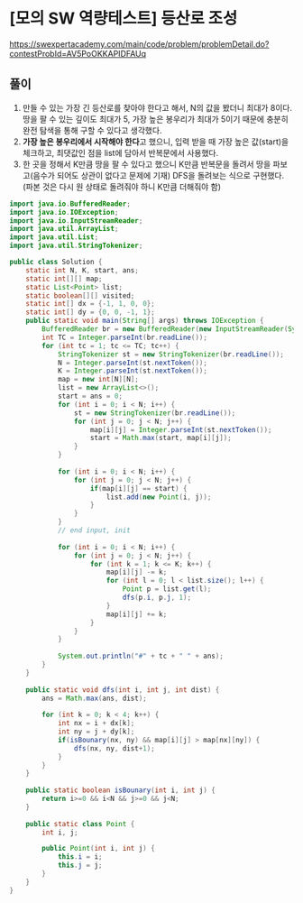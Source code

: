 # [모의 SW 역량테스트] 등산로 조성

https://swexpertacademy.com/main/code/problem/problemDetail.do?contestProbId=AV5PoOKKAPIDFAUq

## 풀이

1. 만들 수 있는 가장 긴 등산로를 찾아야 한다고 해서, N의 값을 봤더니 최대가 8이다. 땅을 팔 수 있는 깊이도 최대가 5, 가장 높은 봉우리가 최대가 5이기 때문에 충분히 완전 탐색을 통해 구할 수 있다고 생각했다.
2. **가장 높은 봉우리에서 시작해야 한다**고 했으니, 입력 받을 때 가장 높은 값(start)을 체크하고, 최댓값인 점을 list에 담아서 반복문에서 사용했다.
3. 한 곳을 정해서 K만큼 땅을 팔 수 있다고 했으니 K만큼 반복문을 돌려서 땅을 파보고(음수가 되어도 상관이 없다고 문제에 기재) DFS을 돌려보는 식으로 구현했다.(파본 것은 다시 원 상태로 돌려줘야 하니 K만큼 더해줘야 함)

```java
import java.io.BufferedReader;
import java.io.IOException;
import java.io.InputStreamReader;
import java.util.ArrayList;
import java.util.List;
import java.util.StringTokenizer;

public class Solution {
	static int N, K, start, ans;
	static int[][] map;
	static List<Point> list;
	static boolean[][] visited;
	static int[] dx = {-1, 1, 0, 0};
	static int[] dy = {0, 0, -1, 1};
	public static void main(String[] args) throws IOException {
		BufferedReader br = new BufferedReader(new InputStreamReader(System.in));
		int TC = Integer.parseInt(br.readLine());
		for (int tc = 1; tc <= TC; tc++) {
			StringTokenizer st = new StringTokenizer(br.readLine());
			N = Integer.parseInt(st.nextToken());
			K = Integer.parseInt(st.nextToken());
			map = new int[N][N];
			list = new ArrayList<>();
			start = ans = 0; 
			for (int i = 0; i < N; i++) {
				st = new StringTokenizer(br.readLine());
				for (int j = 0; j < N; j++) {
					map[i][j] = Integer.parseInt(st.nextToken());
					start = Math.max(start, map[i][j]);
				}
			}
			
			for (int i = 0; i < N; i++) {
				for (int j = 0; j < N; j++) {
					if(map[i][j] == start) {
						list.add(new Point(i, j));
					}
				}
			}
			// end input, init
			
			for (int i = 0; i < N; i++) {
				for (int j = 0; j < N; j++) {
					for (int k = 1; k <= K; k++) {
						map[i][j] -= k;
						for (int l = 0; l < list.size(); l++) {
							Point p = list.get(l);
							dfs(p.i, p.j, 1);
						}
						map[i][j] += k;
					}
				}
			}
			
			System.out.println("#" + tc + " " + ans);
		}
	}
	
	public static void dfs(int i, int j, int dist) {
		ans = Math.max(ans, dist);
		
		for (int k = 0; k < 4; k++) {
			int nx = i + dx[k];
			int ny = j + dy[k];
			if(isBounary(nx, ny) && map[i][j] > map[nx][ny]) {
				dfs(nx, ny, dist+1);
			}
		}
	}
	
	public static boolean isBounary(int i, int j) {
		return i>=0 && i<N && j>=0 && j<N;
	}
	
	public static class Point { 
		int i, j;

		public Point(int i, int j) {
			this.i = i;
			this.j = j;
		}
	}
}
```